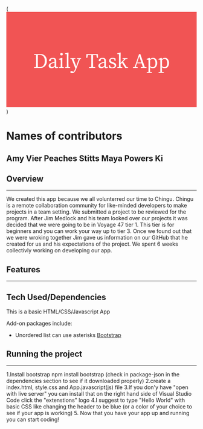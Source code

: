 (![](Image/Daily_Task_App.png))
# Names of contributors
Amy Vier
Peaches Stitts
Maya Powers
Ki 
-----------------------------------------------------------------------------------------
## Overview
------------------------------------------------------------------------------------------
 We created this app because we all volunterred our time to Chingu. Chingu is a remote collaboration community for like-minded developers to make projects in a team setting. We submitted a project to be reviewed for the program. After Jim Medlock and his team looked over our projects it was decided that we were going to be in Voyage 47 tier 1. This tier is for beginners and you can work your way up to tier 3. Once we found out that we were wroking together Jim gave us information on our GitHub that he created for us and his expectations of the project. We spent 6 weeks collectivly working on developing our app. 


## Features
----------------------------------------------------------------------------------------------



## Tech Used/Dependencies
This is a basic HTML/CSS/Javascript App

Add-on packages include:
* Unordered list can use asterisks
[Bootstrap](https://getbootstrap.com/docs/4.0/getting-started/introduction/)

## Running the project
--------------------------------------------------------------------------------------------
1.Install bootstrap npm install bootstrap (check in package-json in the dependencies section to see if it downloaded properly)
2.create a index.html, style.css and App.javascript(js) file
3.If you don'y have "open with live server" you can install that on the right hand side of Visual Studio Code click the "extenstions" logo
4.I suggest to type "Hello World" with basic CSS like changing the header to be blue (or a color of your choice to see if your app is working)
5. Now that you have your app up and running you can start coding!




